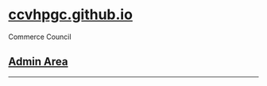 # [ccvhpgc.github.io](https://ccvhpgc.github.io/)
Commerce Council

## [Admin Area](https://ccvhpgc.github.io/admin/)

---
